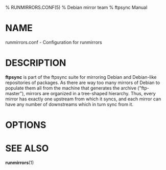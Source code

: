 % RUNMIRRORS.CONF(5)
% Debian mirror team
% ftpsync Manual

# NAME
runmirrors.conf - Configuration for runmirrors

# DESCRIPTION

**ftpsync** is part of the ftpsync suite for mirroring Debian and Debian-like
repositories of packages.  As there are way too many mirrors of Debian to populate
them all from the machine that generates the archive ("ftp-master"), mirrors are
organized in a tree-shaped hierarchy.  Thus, every mirror has exactly one upstream
from which it syncs, and each mirror can have any number of downstreams which in
turn sync from it.

# OPTIONS

# SEE ALSO
**runmirrors**(1)
